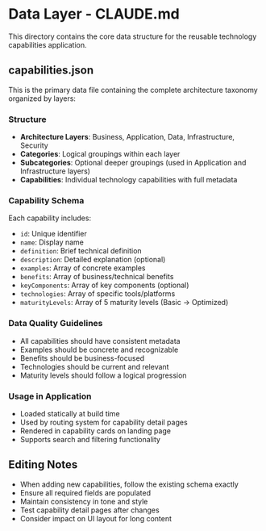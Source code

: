 # Data Layer - CLAUDE.md

This directory contains the core data structure for the reusable technology capabilities application.

## capabilities.json

This is the primary data file containing the complete architecture taxonomy organized by layers:

### Structure
- **Architecture Layers**: Business, Application, Data, Infrastructure, Security
- **Categories**: Logical groupings within each layer
- **Subcategories**: Optional deeper groupings (used in Application and Infrastructure layers)
- **Capabilities**: Individual technology capabilities with full metadata

### Capability Schema
Each capability includes:
- `id`: Unique identifier
- `name`: Display name
- `definition`: Brief technical definition
- `description`: Detailed explanation (optional)
- `examples`: Array of concrete examples
- `benefits`: Array of business/technical benefits
- `keyComponents`: Array of key components (optional)
- `technologies`: Array of specific tools/platforms
- `maturityLevels`: Array of 5 maturity levels (Basic → Optimized)

### Data Quality Guidelines
- All capabilities should have consistent metadata
- Examples should be concrete and recognizable
- Benefits should be business-focused
- Technologies should be current and relevant
- Maturity levels should follow a logical progression

### Usage in Application
- Loaded statically at build time
- Used by routing system for capability detail pages
- Rendered in capability cards on landing page
- Supports search and filtering functionality

## Editing Notes
- When adding new capabilities, follow the existing schema exactly
- Ensure all required fields are populated
- Maintain consistency in tone and style
- Test capability detail pages after changes
- Consider impact on UI layout for long content